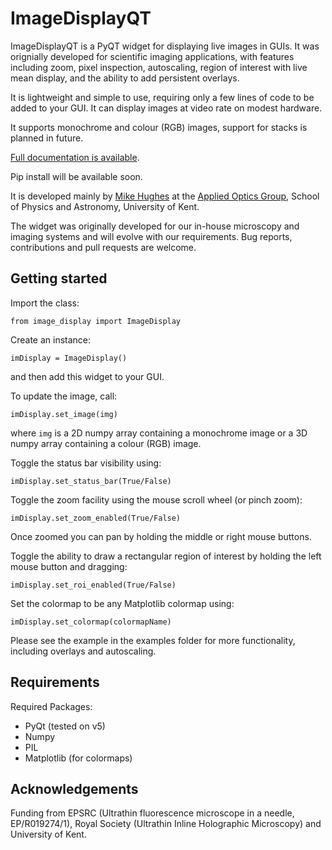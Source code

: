 # ImageDisplayQT
ImageDisplayQT is a PyQT widget for displaying live images in GUIs. It was orignially developed for scientific imaging applications, with features including zoom, 
pixel inspection, autoscaling, region of interest with live mean display, and the ability to add persistent overlays. 

It is lightweight and simple to use, requiring 
only a few lines of code to be added to your GUI. It can display images at video rate on modest hardware.

It supports monochrome and colour (RGB) images, support for stacks is planned in future.

[Full documentation is available](https://imagedisplayqt.readthedocs.io/).

Pip install will be available soon.

It is developed mainly by [Mike Hughes](https://research.kent.ac.uk/applied-optics/hughes) 
at the [Applied Optics Group](https://research.kent.ac.uk/applied-optics/), School of Physics and Astronomy, University of Kent. 

The widget was originally developed for our in-house microscopy and imaging systems and will evolve with our requirements. Bug reports, contributions and pull requests are welcome.

## Getting started

Import the class:
```
from image_display import ImageDisplay
```
Create an instance:
```
imDisplay = ImageDisplay()
```
and then add this widget to your GUI.

To update the image, call:
```
imDisplay.set_image(img)
```

 where `img` is a 2D numpy array containing a monochrome image or a 3D numpy array containing a colour (RGB) image.

Toggle the status bar visibility using:

```
imDisplay.set_status_bar(True/False)
```

Toggle the zoom facility using the mouse scroll wheel (or pinch zoom):

```
imDisplay.set_zoom_enabled(True/False)
```
Once zoomed you can pan by holding the middle or right mouse buttons.

Toggle the ability to draw a rectangular region of interest by holding the left mouse button and dragging:

```
imDisplay.set_roi_enabled(True/False)
```

Set the colormap to be any Matplotlib colormap using:
```
imDisplay.set_colormap(colormapName)
```

Please see the example in the examples folder for more functionality, including overlays and autoscaling.


## Requirements

Required Packages:
* PyQt (tested on v5)
* Numpy
* PIL
* Matplotlib (for colormaps)


## Acknowledgements

Funding from EPSRC (Ultrathin fluorescence microscope in a needle, EP/R019274/1), Royal Society (Ultrathin Inline Holographic Microscopy) and University of Kent.
